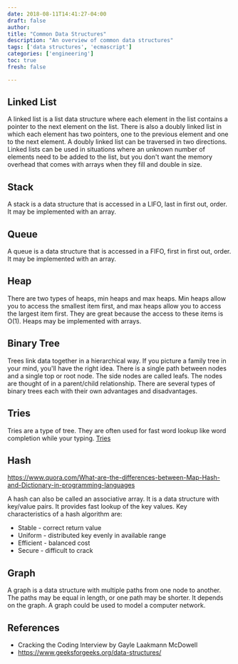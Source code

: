 ```yaml
---
date: 2018-08-11T14:41:27-04:00
draft: false
author:
title: "Common Data Structures"
description: "An overview of common data structures"
tags: ['data structures', 'ecmascript']
categories: ['engineering']
toc: true
fresh: false

---
```


## Linked List

A linked list is a list data structure where each element in the list contains a pointer to the next element on the list. There is also a doubly linked list in which each element has two pointers, one to the previous element and one to the next element. A doubly linked list can be traversed in two directions. Linked lists can be used in situations where an unknown number of elements need to be added to the list, but you don't want the memory overhead that comes with arrays when they fill and double in size. 

## Stack

A stack is a data structure that is accessed in a LIFO, last in first out, order. It may be implemented with an array.

## Queue

A queue is a data structure that is accessed in a FIFO, first in first out, order. It may be implemented with an array.

## Heap

There are two types of heaps, min heaps and max heaps. Min heaps allow you to access the smallest item first, and max heaps allow you to access the largest item first. They are great because the access to these items is O(1). Heaps may be implemented with arrays. 

## Binary Tree

Trees link data together in a hierarchical way. If you picture a family tree in your mind, you'll have the right idea. There is a single path between nodes and a single top or root node. The side nodes are called leafs. The nodes are thought of in a parent/child relationship. There are several types of binary trees each with their own advantages and disadvantages. 

## Tries

Tries are a type of tree. They are often used for fast word lookup like word completion while your typing. [Tries](https://www.youtube.com/watch?v=zIjfhVPRZCg) 

## Hash

https://www.quora.com/What-are-the-differences-between-Map-Hash-and-Dictionary-in-programming-languages

A hash can also be called an associative array. It is a data structure with key/value pairs. It provides fast lookup of the key values.  Key characteristics of a hash algorithm are: 

- Stable - correct return value
- Uniform - distributed key evenly in available range
- Efficient - balanced cost 
- Secure - difficult to crack

## Graph

A graph is a data structure with multiple paths from one node to another. The paths may be equal in length, or one path may be shorter. It depends on the graph. A graph could be used to model a computer network. 

## References 

- Cracking the Coding Interview by Gayle Laakmann McDowell
- https://www.geeksforgeeks.org/data-structures/
